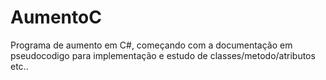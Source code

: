 # AumentoC
Programa de aumento em C#, começando com a documentação em pseudocodigo para implementação e estudo de classes/metodo/atributos etc..
